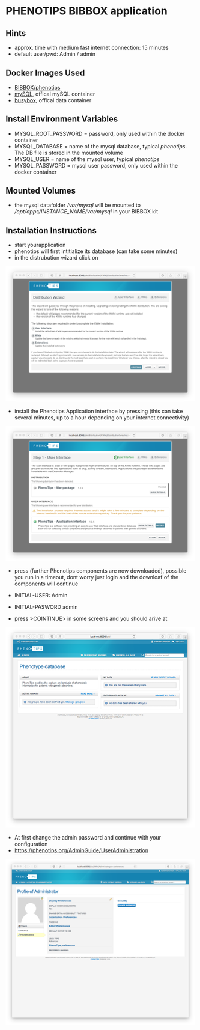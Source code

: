# PHENOTIPS BIBBOX application

## Hints
* approx. time with medium fast internet connection: 15 minutes
* default user/pwd: Admin / admin


## Docker Images Used
 * [BIBBOX/phenotips](https://hub.docker.com/r/bibbox/phenotips/) 
 * [mySQL](https://hub.docker.com/_/mysql/), offical mySQL container
 * [busybox](https://hub.docker.com/_/busybox/), offical data container
 
## Install Environment Variables
  *	MYSQL_ROOT_PASSWORD = password, only used within the docker container
  * MYSQL_DATABASE = name of the mysql database, typical *phenotips*. The DB file is stored in the mounted volume
  * MYSQL_USER = name of the mysql user, typical *phenotips*
  * MYSQL_PASSWORD = mysql user password, only used within the docker container

## Mounted Volumes

* the mysql datafolder _/var/mysql_ will be mounted to _/opt/apps/INSTANCE_NAME/var/mysql_ in your BIBBOX kit 

## Installation Instructions 

* start yourapplication 
* phenotips will first intitialize its database (can take some minutes)
* in the distrubution wizard click on <CONTINUE>

![Screenshot01](install-screen-01.png)

* install the Phenotips Application interface by pressing <INSTALL> (this can take several minutes, up to a hour depending on your internet connectivity) 

![Screenshot02](install-screen-02.png)

* press <CONTINUE> (further Phenotips components are now downloaded), possible you run in a timeout, dont worry just login and the downloaf of the components will continue

* INITIAL-USER:   Admin
* INITIAL-PASWORD admin

* press >COINTINUE> in some screens and you should arive at

![Screenshot03](install-screen-03.png)

* At first change the admin password and continue with your configuration
* https://phenotips.org/AdminGuide/UserAdministration

![Screenshot04](install-screen-04.png)

